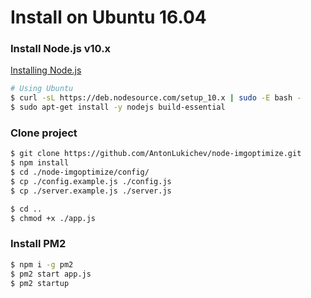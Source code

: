 # Install on Ubuntu 16.04

### Install Node.js v10.x
[Installing Node.js](https://github.com/nodesource/distributions/blob/master/README.md)
```bash
# Using Ubuntu
$ curl -sL https://deb.nodesource.com/setup_10.x | sudo -E bash -
$ sudo apt-get install -y nodejs build-essential
```

### Clone project
```bash
$ git clone https://github.com/AntonLukichev/node-imgoptimize.git
$ npm install
$ cd ./node-imgoptimize/config/
$ cp ./config.example.js ./config.js
$ cp ./server.example.js ./server.js

$ cd ..
$ chmod +x ./app.js
```

### Install PM2
```bash
$ npm i -g pm2
$ pm2 start app.js
$ pm2 startup
```
